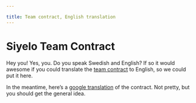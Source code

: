 ```yaml
---

title: Team contract, English translation
---
```


# Siyelo Team Contract

Hey you! Yes, you. Do you speak Swedish and English? If so it would
awesome if you could translate the [team
contract](team-contract-sv.html) to English, so we could put it here.

In the meantime, here’s a [google
translation](https://translate.google.com/translate?sl=sv&tl=en&js=y&prev=_t&hl=en&ie=UTF-8&u=http%3A%2F%2Fdna.crisp.se%2Fdocs%2Fteam-contract-sv.html)
of the contract. Not pretty, but you should get the general idea.
